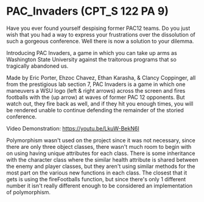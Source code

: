 # PAC_Invaders (CPT_S 122 PA 9)
Have you ever found yourself despising former PAC12 teams. Do you just wish that you had a way to express your frustrations over the dissolution of such a gorgeous conference. Well there is now a solution to your dilemma.

Introducing PAC Invaders, a game in which you can take up arms as Washington State University against the traitorous programs that so tragically abandoned us.

Made by Eric Porter, Ehzoc Chavez, Ethan Karasha, & Clancy Coppinger, all from the prestigious lab section 7, PAC Invaders is a game in which one maneuvers a WSU logo (left & right arrows) across the screen and fires footballs with the (up arrow) at waves of former PAC 12 opponents. But watch out, they fire back as well, and if they hit you enough times, you will be rendered unable to continue defending the remainder of the storied conference.

Video Demonstration: https://youtu.be/LkuW-BekN6I

Polymorphism wasn't used on the project since it was not necessary, since there are only three object classes, there wasn't much room to begin with on using having unique attributes for each class. There is some inheritance with the character class where the similar health attribute is shared between the enemy and player classes, but they aren't using similar methods for the most part on the various new functions in each class. The closest that it gets is using the fireFootballs function, but since there's only 1 different number it isn't really different enough to be considered an implementation of polymorphism. 
